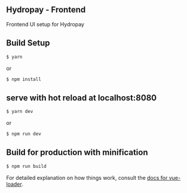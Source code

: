 ## Hydropay - Frontend

Frontend UI setup for Hydropay

## Build Setup

```bash
$ yarn
```
or
```bash
$ npm install
```

## serve with hot reload at localhost:8080

```bash
$ yarn dev
```
or
```bash
$ npm run dev
```

## Build for production with minification

```bash
$ npm run build
```

For detailed explanation on how things work, consult the [docs for vue-loader](http://vuejs.github.io/vue-loader).
